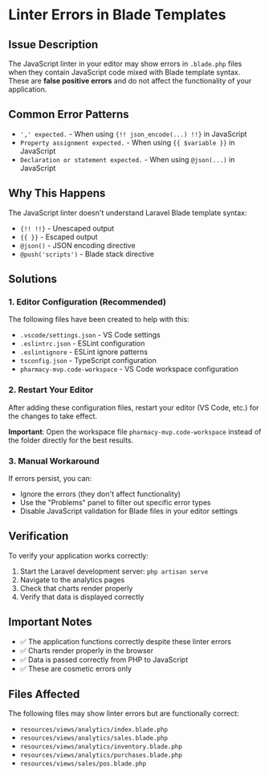 # Linter Errors in Blade Templates

## Issue Description
The JavaScript linter in your editor may show errors in `.blade.php` files when they contain JavaScript code mixed with Blade template syntax. These are **false positive errors** and do not affect the functionality of your application.

## Common Error Patterns
- `',' expected.` - When using `{!! json_encode(...) !!}` in JavaScript
- `Property assignment expected.` - When using `{{ $variable }}` in JavaScript
- `Declaration or statement expected.` - When using `@json(...)` in JavaScript

## Why This Happens
The JavaScript linter doesn't understand Laravel Blade template syntax:
- `{!! !!}` - Unescaped output
- `{{ }}` - Escaped output  
- `@json()` - JSON encoding directive
- `@push('scripts')` - Blade stack directive

## Solutions

### 1. Editor Configuration (Recommended)
The following files have been created to help with this:

- `.vscode/settings.json` - VS Code settings
- `.eslintrc.json` - ESLint configuration
- `.eslintignore` - ESLint ignore patterns
- `tsconfig.json` - TypeScript configuration
- `pharmacy-mvp.code-workspace` - VS Code workspace configuration

### 2. Restart Your Editor
After adding these configuration files, restart your editor (VS Code, etc.) for the changes to take effect.

**Important**: Open the workspace file `pharmacy-mvp.code-workspace` instead of the folder directly for the best results.

### 3. Manual Workaround
If errors persist, you can:
- Ignore the errors (they don't affect functionality)
- Use the "Problems" panel to filter out specific error types
- Disable JavaScript validation for Blade files in your editor settings

## Verification
To verify your application works correctly:
1. Start the Laravel development server: `php artisan serve`
2. Navigate to the analytics pages
3. Check that charts render properly
4. Verify that data is displayed correctly

## Important Notes
- ✅ The application functions correctly despite these linter errors
- ✅ Charts render properly in the browser
- ✅ Data is passed correctly from PHP to JavaScript
- ✅ These are cosmetic errors only

## Files Affected
The following files may show linter errors but are functionally correct:
- `resources/views/analytics/index.blade.php`
- `resources/views/analytics/sales.blade.php`
- `resources/views/analytics/inventory.blade.php`
- `resources/views/analytics/purchases.blade.php`
- `resources/views/sales/pos.blade.php`
